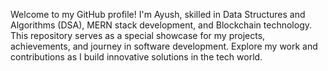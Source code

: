 Welcome to my GitHub profile! I'm Ayush, skilled in Data Structures and Algorithms (DSA), MERN stack development, and Blockchain technology. This repository serves as a special showcase for my projects, achievements, and journey in software development. Explore my work and contributions as I build innovative solutions in the tech world.


